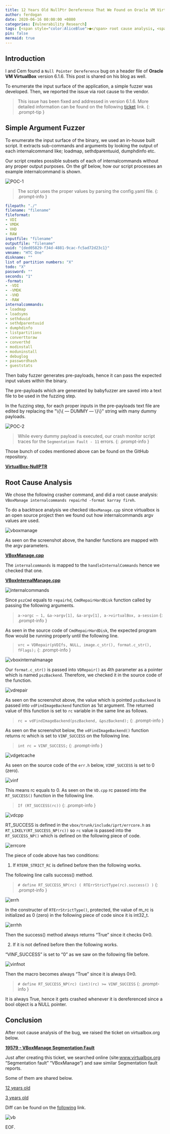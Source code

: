 ```yaml
---
title: 12 Years Old NullPtr Dereference That We Found on Oracle VM VirtualBox
author: ferdogan
date: 2020-06-16 00:00:00 +0800
categories: [Vulnerability Research]
tags: [<span style="color:AliceBlue">●</span> root cause analysis, <span style="color:AntiqueWhite">●</span> fuzzing, <span style="color:AliceBlue">●</span> root cause analysis]
pin: false
mermaid: true
---
```


## Introduction
I and Cem found a `Null Pointer Dereference` bug on a header file of **Oracle VM VirtualBox** version 6.1.6. This post is shared on his blog as well[](https://cems.fun/).

To enumerate the input surface of the application, a simple fuzzer was developed.
Then, we reported the issue via root cause to the vendor.

> This issue has been fixed and addressed in version 6.1.6. More detailed information can be found on the following [ticket](https://www.virtualbox.org/ticket/19579) link.
{: .prompt-tip }

## Simple Argument Fuzzer

To enumerate the input surface of the binary, we used an in-house built script. It extracts sub-commands and arguments by looking the output of each internalcommand like; loadmap, sethdparentuuid, dumphdinfo etc.

Our script creates possible subsets of each of internalcommands without any proper output purposes. On the gif below, how our script processes an example internalcommand is shown.

![POC-1](/assets/img/virtualbox-null-ptr/poc-1.gif)

> The script uses the proper values by parsing the config.yaml file.
{: .prompt-info }

```yaml
filepath: "./" 
filename: "filename" 
fileformat:
- VDI
- VMDK
- VHD
- RAW
inputfile: "filename"
outputfile: "filename"
uuid: "{ded05829-f34d-4881-9cac-fc5ad72d23c1}"
vmname: "HTC One"
diskname: "" 
list of partition numbers: "X"
todo: "X" 
password: ""
seconds: "1"
-format:
- -VDI
- -VMDK
- -VHD
- -RAW 
internalcommands:
- loadmap
- loadsyms
- sethduuid
- sethdparentuuid
- dumphdinfo
- listpartitions
- converttoraw
- converthd
- modinstall
- moduninstall
- debuglog
- passwordhash
- gueststats
```

Then baby fuzzer generates pre-payloads, hence it can pass the expected input values within the binary.

The pre-payloads which are generated by babyfuzzer are saved into a text file to be used in the fuzzing step.

In the fuzzing step, for each proper inputs in the pre-payloads text file are edited by replacing the "\\{\\{ — DUMMY — \\}\\}" string with many dummy payloads.

![POC-2](/assets/img/cve_2019_1068_analysis/POC-2.gif)

> While every dummy payload is executed, our crash monitor script traces for the `Segmentation Fault - 11` errors.
{: .prompt-info }

Those bunch of codes mentioned above can be found on the GitHub repository.

[**VirtualBox-NullPTR**](https://github.com/Vulnerability-Playground/VirtualBox-NullPTR)

## Root Cause Analysis

We chose the following crasher command, and did a root cause analysis:
`VBoxManage internalcommands repairhd -format karray fireh`.

To do a backtrace analysis we checked `VBoxManage.cpp` since virtualbox is an open source project then we found out how internalcommands argv values are used.

![vboxmanage](/assets/img/cve_2019_1068_analysis/vboxmanage.webp)

As seen on the screenshot above, the handler functions are mapped with the argv parameters.

[**VBoxManage.cpp**](https://www.virtualbox.org/browser/vbox/trunk/src/VBox/Frontends/VBoxManage/VBoxManage.cpp#L100)

The `internalcommands` is mapped to the `handleInternalCommands` hence we checked that one.

[**VBoxInternalManage.cpp**](https://www.virtualbox.org/browser/vbox/trunk/src/VBox/Frontends/VBoxManage/VBoxInternalManage.cpp#L2594)

![internalcommands](/assets/img/virtualbox-null-ptr/1_V1MISEXCh94foyMF_ctmtw.webp)

Since `pszCmd` equals to `repairhd`, `CmdRepairHardDisk` function called by passing the following arguments.

> `a->argc — 1, &a->argv[1], &a-argv[1], a->virtualBox, a-session`
{: .prompt-info }

As seen in the source code of `CmdRepairHardDisk`, the expected program flow would be running properly until the following line.

> `vrc = VDRepair(pVDIfs, NULL, image.c_str(), format.c_str(), fFlags);`
{: .prompt-info }

![vboxinternalmanage](/assets/img/virtualbox-null-ptr/vboxinternalmanage.webp)

Our `format.c_str()` is passed into `VDRepair()` as 4th parameter as a pointer which is named `pszBackend`. Therefore, we checked it in the source code of the function.

![vdrepair](/assets/img/virtualbox-null-ptr/vdrepair.webp)

As seen on the screenshot above, the value which is pointed `pszBackend` is passed into `vdFindImageBackend` function as 1st argument.
The returned value of this function is set to `rc` variable in the same line as follows.

> `rc = vdFindImageBackend(pszBackend, &pszBackend);`
{: .prompt-info }

As seen on the screenshot below, the `vdFindImageBackend()` function returns rc which is set to `VINF_SUCCESS` on the following line.

> `int rc = VINF_SUCCESS;`
{: .prompt-info }

![vdgetcache](/assets/img/virtualbox-null-ptr/vdgetcache.webp)

As seen on the source code of the `err.h` below, `VINF_SUCCESS` is set to 0 (zero).

![vinf](/assets/img/virtualbox-null-ptr/vinf.webp)

This means rc equals to 0.
As seen on the `VD.cpp` rc passed into the `RT_SUCCESS()` function in the following line.

> `If (RT_SUCCESS(rc))`
{: .prompt-info }

![vdcpp](/assets/img/virtualbox-null-ptr/vdcpp.webp)

RT_SUCCESS is defined in the `vbox/trunk/include/iprt/errcore.h` as `RT_LIKELY(RT_SUCCESS_NP(rc))` so `rc` value is passed into the `RT_SUCCESS_NP()` which is defined on the following piece of code.

![errcore](/assets/img/virtualbox-null-ptr/errcore.webp)

The piece of code above has two conditions:

1. If `RTERR_STRICT_RC` is defined before then the following works.

The following line calls success() method.

> `# define RT_SUCCESS_NP(rc) ( RTErrStrictType(rc).success() )`
{: .prompt-info }

![errh](/assets/img/virtualbox-null-ptr/errh.webp)

In the constructer of `RTErrStrictType()`, protected, the value of m_rc is initialized as 0 (zero) in the following piece of code since it is int32_t.

![errhh](/assets/img/virtualbox-null-ptr/errhh.webp)

Then the success() method always returns “True” since it checks 0≥0.

2. If it is not defined before then the following works.

“VINF_SUCCESS” is set to “0” as we saw on the following file before.

![vinfnot](/assets/img/virtualbox-null-ptr/vinfnot.webp)

Then the macro becomes always “True” since it is always 0≥0.

> `# define RT_SUCCESS_NP(rc) (int)(rc) >= VINF_SUCCESS`
{: .prompt-info }

It is always True, hence it gets crashed whenever it is dereferenced since a bool object is a NULL pointer.

## Conclusion

After root cause analysis of the bug, we raised the ticket on virtualbox.org below.

[**19579 - VBoxManage Segmentation Fault**](https://www.virtualbox.org/ticket/19579)

Just after creating this ticket, we searched online (site:www.virtualbox.org “Segmentation fault” “VBoxManage”) and saw similar Segmentation fault reports.

Some of them are shared below.

[12 years old](https://www.virtualbox.org/ticket/2184)

[3 years old](https://www.virtualbox.org/ticket/16603)

Diff can be found on the [following](https://www.virtualbox.org/changeset/84328/vbox) link.

![vb](/assets/img/virtualbox-null-ptr/vb.webp)

EOF.